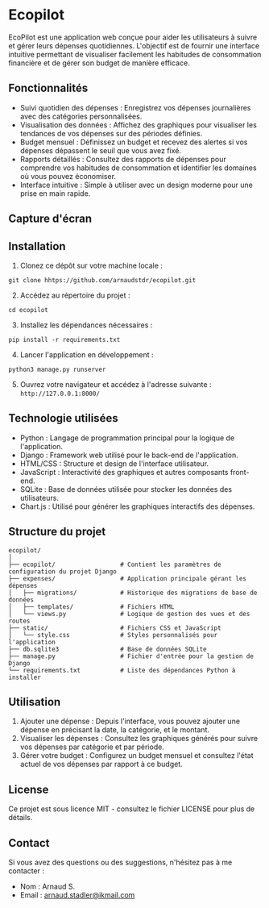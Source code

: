 # Ecopilot

EcoPilot est une application web conçue pour aider les utilisateurs à suivre et gérer leurs dépenses quotidiennes. L'objectif est de fournir une interface intuitive permettant de visualiser facilement les habitudes de consommation financière et de gérer son budget de manière efficace.


## Fonctionnalités

- Suivi quotidien des dépenses : Enregistrez vos dépenses journalières avec des catégories personnalisées.
- Visualisation des données : Affichez des graphiques pour visualiser les tendances de vos dépenses sur des périodes définies.
- Budget mensuel : Définissez un budget et recevez des alertes si vos dépenses dépassent le seuil que vous avez fixé.
- Rapports détaillés : Consultez des rapports de dépenses pour comprendre vos habitudes de consommation et identifier les domaines où vous pouvez économiser.
- Interface intuitive : Simple à utiliser avec un design moderne pour une prise en main rapide.


## Capture d'écran


## Installation

1. Clonez ce dépôt sur votre machine locale :
```
git clone hhtps://github.com/arnaudstdr/ecopilot.git
```
2. Accédez au répertoire du projet :
```
cd ecopilot
```
3. Installez les dépendances nécessaires :
```
pip install -r requirements.txt
```
4. Lancer l'application en développement :
```
python3 manage.py runserver
```
5. Ouvrez votre navigateur et accédez à l'adresse suivante : `http://127.0.0.1:8000/`


## Technologie utilisées

- Python : Langage de programmation principal pour la logique de l'application.
- Django : Framework web utilisé pour le back-end de l'application.
- HTML/CSS : Structure et design de l'interface utilisateur.
- JavaScript : Interactivité des graphiques et autres composants front-end.
- SQLite : Base de données utilisée pour stocker les données des utilisateurs.
- Chart.js : Utilisé pour générer les graphiques interactifs des dépenses.


## Structure du projet

```
ecopilot/
│
├── ecopilot/                  # Contient les paramètres de configuration du projet Django
├── expenses/                  # Application principale gérant les dépenses
│   ├── migrations/            # Historique des migrations de base de données
│   ├── templates/             # Fichiers HTML
│   └── views.py               # Logique de gestion des vues et des routes
├── static/                    # Fichiers CSS et JavaScript
│   └── style.css              # Styles personnalisés pour l'application
├── db.sqlite3                 # Base de données SQLite
├── manage.py                  # Fichier d'entrée pour la gestion de Django
└── requirements.txt           # Liste des dépendances Python à installer
```


## Utilisation

1. Ajouter une dépense : Depuis l'interface, vous pouvez ajouter une dépense en précisant la date, la catégorie, et le montant.
2. Visualiser les dépenses : Consultez les graphiques générés pour suivre vos dépenses par catégorie et par période.
3. Gérer votre budget : Configurez un budget mensuel et consultez l'état actuel de vos dépenses par rapport à ce budget.


## License

Ce projet est sous licence MIT - consultez le fichier LICENSE pour plus de détails.


## Contact

Si vous avez des questions ou des suggestions, n'hésitez pas à me contacter :
- Nom : Arnaud S.
- Email : arnaud.stadler@ikmail.com
